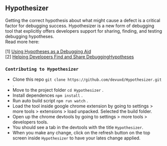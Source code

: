 
## Hypothesizer

Getting the correct hypothesis about what might cause a defect is a critical factor for debugging success. Hypothesizer is a new form of debugging tool that explicitly offers developers support for sharing, finding, and testing debugging hypotheses.  
Read more here: 

[1] [Using Hypotheses as a Debugging Aid](https://arxiv.org/pdf/2005.13652.pdf)<br/>
[2] [Helping Developers Find and Share DebuggingHypotheses]()
### `Contributing to Hypothesizer`
* Clone this repo `` git clone https://github.com/devuxd/Hypothesizer.git  `` .
* Move to the project folder ``cd Hypothesizer`` .
* Install dependences ``npm install`` .
* Run auto build script `` npm run watch `` .
* Load the tool inside google chrome extension by going to  settings > more tools > extensions > load unpacked. Selected the build folder.
* Open up the chrome devtools by going to settings > more tools > developers tools.
* You should see a tab in the devtools with the title `Hypothesizer`.
* When you make any change, click on the refresh button on the top screen inside `Hypothesizer` to have your lates change applied.




